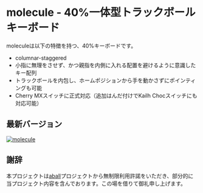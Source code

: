 # molecule - 40%一体型トラックボールキーボード
moleculeは以下の特徴を持つ、40%キーボードです。

- columnar-staggered
- 小指に無理をさせず、かつ親指を内側に入れる配置を避けるように意識したキー配列
- トラックボールを内包し、ホームポジションから手を動かさずにポインティングも可能
- Cherry MXスイッチに正式対応（追加はんだ付けでKailh Chocスイッチにも対応可能）

## 最新バージョン
[![molecule](https://imgur.com/uYCeS4Y)](https://i.imgur.com/uYCeS4Y.jpg)

## 謝辞
本プロジェクトは[aball](https://github.com/brickbots/aball)プロジェクトから無制限利用許諾をいただき、部分的に当プロジェクト内容を含んでおります。この場を借りて御礼申し上げます。
